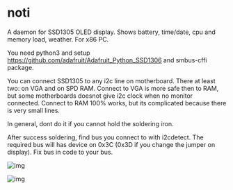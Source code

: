 # noti
A daemon for SSD1305 OLED display. Shows battery, time/date, cpu and memory load, weather. For x86 PC.

You need python3 and setup https://github.com/adafruit/Adafruit_Python_SSD1306 and smbus-cffi package.

You can connect SSD1305 to any i2c line on motherboard.
There at least two: on VGA and on SPD RAM.
Connect to VGA is more safe then to RAM, but some motherboards doesnot give i2c clock when no monitor connected.
Connect to RAM 100% works, but its complicated because there is very small lines.

In general, dont do it if you cannot hold the soldering iron.

After success soldering, find bus you connect to with i2cdetect. The required bus will has device on 0x3C (0x3D if you change the jumper on display). Fix bus in code to your bus.


![img](https://pp.vk.me/c836536/v836536683/17286/1u5PA1j18cE.jpg)

![img](https://pp.vk.me/c836536/v836536683/17310/Y65rbsxkf20.jpg)
